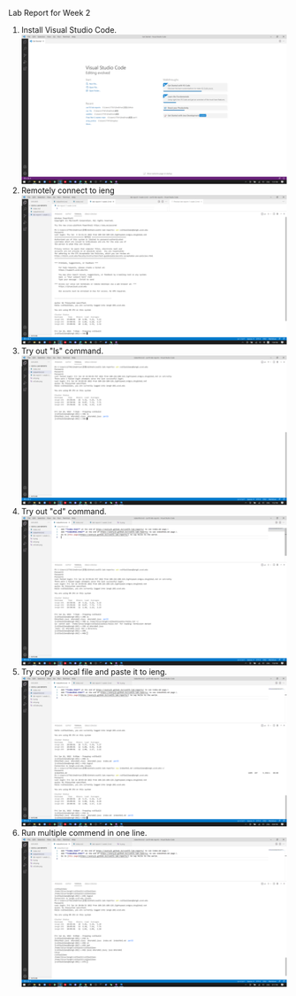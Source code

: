 Lab Report for Week 2
1. Install Visual Studio Code.\
![](https://github.com/AveryJI/cse15l-lab-reports/blob/main/vsCode.png)
2. Remotely connect to ieng\
![](https://github.com/AveryJI/cse15l-lab-reports/blob/main/ssh.png)
3. Try out "ls" command.\
![](https://github.com/AveryJI/cse15l-lab-reports/blob/main/ls.png)
4. Try out "cd" command.\
![](https://github.com/AveryJI/cse15l-lab-reports/blob/main/cd.png)
5. Try copy a local file and paste it to ieng.\
![](https://github.com/AveryJI/cse15l-lab-reports/blob/main/scp.png)
6. Run multiple commend in one line.
![](https://github.com/AveryJI/cse15l-lab-reports/blob/main/mutiCommand.png)
